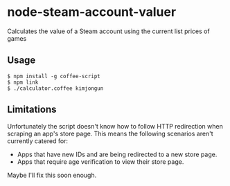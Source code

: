 node-steam-account-valuer
=========================
Calculates the value of a Steam account using the current list prices of games

Usage
-----
    $ npm install -g coffee-script
    $ npm link
    $ ./calculator.coffee kimjongun

Limitations
-----------
Unfortunately the script doesn't know how to follow HTTP redirection when scraping an app's store page. This means the following scenarios aren't currently catered for:

* Apps that have new IDs and are being redirected to a new store page.
* Apps that require age verification to view their store page.

Maybe I'll fix this soon enough.
